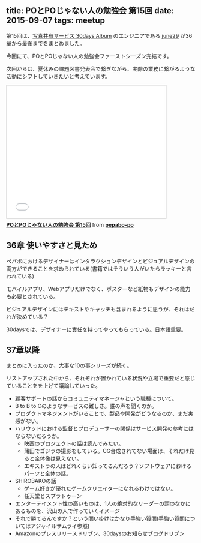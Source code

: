title: POとPOじゃない人の勉強会 第15回
date: 2015-09-07
tags: meetup
---
第15回は、[写真共有サービス 30days Album](https://30d.jp/) のエンジニアである [june29](https://twitter.com/june29) が36章から最後までをまとめました。

今回にて、POとPOじゃない人の勉強会ファーストシーズン完結です。

次回からは、夏休みの課題図書発表会で繋ぎながら、実際の業務に繋がるような活動にシフトしていきたいと考えています。

<iframe src="//www.slideshare.net/slideshow/embed_code/key/NvU1BaGjDHBGc8" width="425" height="355" frameborder="0" marginwidth="0" marginheight="0" scrolling="no" style="border:1px solid #CCC; border-width:1px; margin-bottom:5px; max-width: 100%;" allowfullscreen> </iframe> <div style="margin-bottom:5px"> <strong> <a href="//www.slideshare.net/pepabo-po/popo-15" title="POとPOじゃない人の勉強会 第15回" target="_blank">POとPOじゃない人の勉強会 第15回</a> </strong> from <strong><a href="//www.slideshare.net/pepabo-po" target="_blank">pepabo-po</a></strong> </div>

## 36章 使いやすさと見ため

ペパボにおけるデザイナーはインタラクションデザインとビジュアルデザインの両方ができることを求められている(書籍ではそういう人がいたらラッキーと言われている)

モバイルアプリ、Webアプリだけでなく、ポスターなど紙物もデザインの能力も必要とされている。

ビジュアルデザインにはテキストやキャッチも含まれるように思うが、それはだれが決めている？

30daysでは、デザイナーに責任を持ってやってもらっている。日本語重要。

## 37章以降

まとめに入ったのか、大事な10の事シリーズが続く。

リストアップされた中から、それぞれが置かれている状況や立場で重要だと感じていることをを上げて議論していった。

- 顧客サポートの話からコミュニティマネージャという職種について。
- B to B to Cのようなサービスの難しさ。誰の声を聞くのか。
- プロダクトマネジメントがいることで、製品や開発がどうなるのか、まだ実感がない。
- ハリウッドにおける監督とプロデューサーの関係はサービス開発の参考にはならないだろうか。
  - 映画のプロジェクトの話は読んでみたい。
  - 蒲田でゴジラの撮影をしている。CG合成されてない場面は、それだけ見ると全体像は見えない。
  - エキストラの人はどれくらい知ってるんだろう？ソフトウェアにおけるパーツと全体の話。
- SHIROBAKOの話
  - ゲーム好きが優れたゲームクリエイターになれるわけではない。
  - 任天堂とスプラトゥーン
- エンターテイメント性の高いものは、1人の絶対的なリーダーの頭のなかにあるものを、沢山の人で作っていくイメージ
- それで勝てるんですか？という問い掛けはかなり手強い質問(手強い質問についてはアジャイルサムライ参照)
- Amazonのプレスリリースドリブン、30daysのお知らせブログドリブン
